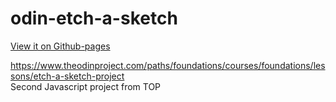 # odin-etch-a-sketch
[View it on Github-pages](https://jakobfrederikson.github.io/odin-etch-a-sketch/)  
  
https://www.theodinproject.com/paths/foundations/courses/foundations/lessons/etch-a-sketch-project  
Second Javascript project from TOP
